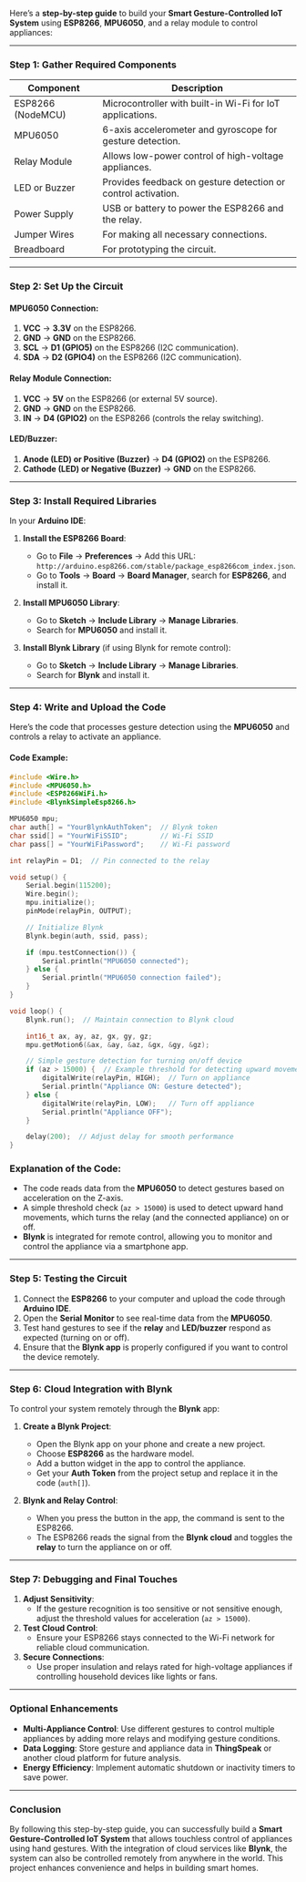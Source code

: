 Here’s a **step-by-step guide** to build your **Smart Gesture-Controlled IoT System** using **ESP8266**, **MPU6050**, and a relay module to control appliances:

---

### **Step 1: Gather Required Components**

| **Component**           | **Description**                                                |
|-------------------------|----------------------------------------------------------------|
| ESP8266 (NodeMCU)        | Microcontroller with built-in Wi-Fi for IoT applications.      |
| MPU6050                 | 6-axis accelerometer and gyroscope for gesture detection.      |
| Relay Module            | Allows low-power control of high-voltage appliances.           |
| LED or Buzzer           | Provides feedback on gesture detection or control activation.  |
| Power Supply            | USB or battery to power the ESP8266 and the relay.             |
| Jumper Wires            | For making all necessary connections.                          |
| Breadboard              | For prototyping the circuit.                                   |

---

### **Step 2: Set Up the Circuit**

#### **MPU6050 Connection**:
1. **VCC** → **3.3V** on the ESP8266.
2. **GND** → **GND** on the ESP8266.
3. **SCL** → **D1 (GPIO5)** on the ESP8266 (I2C communication).
4. **SDA** → **D2 (GPIO4)** on the ESP8266 (I2C communication).

#### **Relay Module Connection**:
1. **VCC** → **5V** on the ESP8266 (or external 5V source).
2. **GND** → **GND** on the ESP8266.
3. **IN** → **D4 (GPIO2)** on the ESP8266 (controls the relay switching).

#### **LED/Buzzer**:
1. **Anode (LED) or Positive (Buzzer)** → **D4 (GPIO2)** on the ESP8266.
2. **Cathode (LED) or Negative (Buzzer)** → **GND** on the ESP8266.

---

### **Step 3: Install Required Libraries**

In your **Arduino IDE**:

1. **Install the ESP8266 Board**:
   - Go to **File** → **Preferences** → Add this URL: `http://arduino.esp8266.com/stable/package_esp8266com_index.json`.
   - Go to **Tools** → **Board** → **Board Manager**, search for **ESP8266**, and install it.

2. **Install MPU6050 Library**:
   - Go to **Sketch** → **Include Library** → **Manage Libraries**.
   - Search for **MPU6050** and install it.

3. **Install Blynk Library** (if using Blynk for remote control):
   - Go to **Sketch** → **Include Library** → **Manage Libraries**.
   - Search for **Blynk** and install it.

---

### **Step 4: Write and Upload the Code**

Here’s the code that processes gesture detection using the **MPU6050** and controls a relay to activate an appliance.

#### **Code Example**:

```cpp
#include <Wire.h>
#include <MPU6050.h>
#include <ESP8266WiFi.h>
#include <BlynkSimpleEsp8266.h>

MPU6050 mpu;
char auth[] = "YourBlynkAuthToken";  // Blynk token
char ssid[] = "YourWiFiSSID";        // Wi-Fi SSID
char pass[] = "YourWiFiPassword";    // Wi-Fi password

int relayPin = D1;  // Pin connected to the relay

void setup() {
    Serial.begin(115200);
    Wire.begin();
    mpu.initialize();
    pinMode(relayPin, OUTPUT);

    // Initialize Blynk
    Blynk.begin(auth, ssid, pass);

    if (mpu.testConnection()) {
        Serial.println("MPU6050 connected");
    } else {
        Serial.println("MPU6050 connection failed");
    }
}

void loop() {
    Blynk.run();  // Maintain connection to Blynk cloud

    int16_t ax, ay, az, gx, gy, gz;
    mpu.getMotion6(&ax, &ay, &az, &gx, &gy, &gz);

    // Simple gesture detection for turning on/off device
    if (az > 15000) {  // Example threshold for detecting upward movement
        digitalWrite(relayPin, HIGH);  // Turn on appliance
        Serial.println("Appliance ON: Gesture detected");
    } else {
        digitalWrite(relayPin, LOW);   // Turn off appliance
        Serial.println("Appliance OFF");
    }

    delay(200);  // Adjust delay for smooth performance
}
```

### **Explanation of the Code**:
- The code reads data from the **MPU6050** to detect gestures based on acceleration on the Z-axis.
- A simple threshold check (`az > 15000`) is used to detect upward hand movements, which turns the relay (and the connected appliance) on or off.
- **Blynk** is integrated for remote control, allowing you to monitor and control the appliance via a smartphone app.

---

### **Step 5: Testing the Circuit**
1. Connect the **ESP8266** to your computer and upload the code through **Arduino IDE**.
2. Open the **Serial Monitor** to see real-time data from the **MPU6050**.
3. Test hand gestures to see if the **relay** and **LED/buzzer** respond as expected (turning on or off).
4. Ensure that the **Blynk app** is properly configured if you want to control the device remotely.

---

### **Step 6: Cloud Integration with Blynk**

To control your system remotely through the **Blynk** app:

1. **Create a Blynk Project**:
   - Open the Blynk app on your phone and create a new project.
   - Choose **ESP8266** as the hardware model.
   - Add a button widget in the app to control the appliance.
   - Get your **Auth Token** from the project setup and replace it in the code (`auth[]`).

2. **Blynk and Relay Control**:
   - When you press the button in the app, the command is sent to the ESP8266.
   - The ESP8266 reads the signal from the **Blynk cloud** and toggles the **relay** to turn the appliance on or off.

---

### **Step 7: Debugging and Final Touches**
1. **Adjust Sensitivity**: 
   - If the gesture recognition is too sensitive or not sensitive enough, adjust the threshold values for acceleration (`az > 15000`).
2. **Test Cloud Control**: 
   - Ensure your ESP8266 stays connected to the Wi-Fi network for reliable cloud communication.
3. **Secure Connections**: 
   - Use proper insulation and relays rated for high-voltage appliances if controlling household devices like lights or fans.

---

### **Optional Enhancements**
- **Multi-Appliance Control**: Use different gestures to control multiple appliances by adding more relays and modifying gesture conditions.
- **Data Logging**: Store gesture and appliance data in **ThingSpeak** or another cloud platform for future analysis.
- **Energy Efficiency**: Implement automatic shutdown or inactivity timers to save power.

---

### **Conclusion**

By following this step-by-step guide, you can successfully build a **Smart Gesture-Controlled IoT System** that allows touchless control of appliances using hand gestures. With the integration of cloud services like **Blynk**, the system can also be controlled remotely from anywhere in the world. This project enhances convenience and helps in building smart homes.
